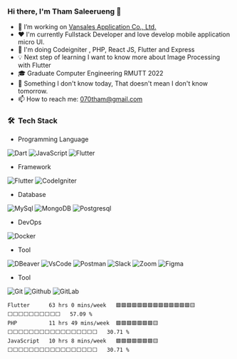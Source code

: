 ### Hi there, I'm Tham Saleerueng 👋
 - 🔭 I’m working on [Vansales Application Co., Ltd.](https://vansalesapp.com/)
 - ❤️ I'm currently Fullstack Developer and love develop mobile application micro UI.
 - 🌱 I'm doing Codeigniter , PHP, React JS, Flutter and Express
 - 💡 Next step of learning I want to know more about Image Processing with Flutter
 - 🎓 Graduate Computer Engineering RMUTT 2022
 - 💬 Something I don't know today, That doesn't mean I don't know tomorrow.
 - 📫 How to reach me: 070tham@gmail.com
 
### 🛠 &nbsp;Tech Stack

 - Programming Language <br>

 ![Dart](https://img.shields.io/badge/dart-%230175C2.svg?style=for-the-badge&logo=dart&logoColor=white)
 ![JavaScript](https://img.shields.io/badge/javascript-%23323330.svg?style=for-the-badge&logo=javascript&logoColor=%23F7DF1E)
 ![Flutter](https://img.shields.io/badge/PHP-2800A4.svg?style=for-the-badge&logo=PHP&logoColor=white)

 - Framework <br>
 
 ![Flutter](https://img.shields.io/badge/Flutter-%2302569B.svg?style=for-the-badge&logo=Flutter&logoColor=white)
 ![CodeIgniter](https://img.shields.io/badge/CodeIgniter-FF5722.svg?style=for-the-badge&logo=CodeIgniter&logoColor=white)
 

 - Database <br>

 ![MySql](https://img.shields.io/badge/MySql-FFFFFF.svg?style=for-the-badge&logo=MySql&logoColor=blue)
 ![MongoDB](https://img.shields.io/badge/MongoDB-007500.svg?style=for-the-badge&logo=MongoDB&logoColor=white)
 ![Postgresql](https://img.shields.io/badge/Postgresql-207E82.svg?style=for-the-badge&logo=Postgresql&logoColor=white)

 - DevOps <br>
 
 ![Docker](https://img.shields.io/badge/Docker-3C81BF.svg?style=for-the-badge&logo=Docker&logoColor=blue)
 
 - Tool <br>
 
 ![DBeaver](https://img.shields.io/badge/DBeaver-00FF00.svg?style=for-the-badge&logo=DBeaver&logoColor=blue)
 ![VsCode](https://img.shields.io/badge/VisualStudioCode-007ACC.svg?style=for-the-badge&logo=VisualStudioCode&logoColor=white)
 ![Postman](https://img.shields.io/badge/Postman-FF6C37.svg?style=for-the-badge&logo=Postman&logoColor=white)
 ![Slack](https://img.shields.io/badge/Slack-4A154B.svg?style=for-the-badge&logo=Slack&logoColor=white)
 ![Zoom](https://img.shields.io/badge/Zoom-2D8CFF.svg?style=for-the-badge&logo=Zoom&logoColor=white)
 ![Figma](https://img.shields.io/badge/Figma-FF6C37.svg?style=for-the-badge&logo=Figma&logoColor=white)
 
 - Tool <br>

 ![Git](https://img.shields.io/badge/Git-F05032.svg?style=for-the-badge&logo=Git&logoColor=ffffff)
 ![Github](https://img.shields.io/badge/Github-181717.svg?style=for-the-badge&logo=Github&logoColor=ffffff)
 ![GitLab](https://img.shields.io/badge/GitLab-DE7900.svg?style=for-the-badge&logo=GitLab&logoColor=ffffff)
 
 
<!--
**tham9500/tham9500** is a ✨ _special_ ✨ repository because its `README.md` (this file) appears on your GitHub profile.
[<img align="right" width="50%" src="https://github-readme-stats-ouuan.vercel.app/api?username=ouuan&theme=dark&show_icons=true">](https://metrics.lecoq.io/ouuan#gh-dark-mode-only)
[<img align="right" width="50%" src="https://github-readme-stats-ouuan.vercel.app/api?username=ouuan&show_icons=true">](https://metrics.lecoq.io/ouuan#gh-light-mode-only)


#### :bar_chart: [Monthly coding time](https://github.com/muety/wakapi)
<!--START_SECTION:waka-->
```text
Flutter      63 hrs 0 mins/week   🟩🟩🟩🟩🟩🟩🟩🟩🟩🟩🟩🟩🟩🟩🟨⬜⬜⬜⬜⬜⬜⬜⬜⬜⬜   57.09 %
PHP          11 hrs 49 mins/week  🟩🟩🟩🟩🟩🟩🟩🟨⬜⬜⬜⬜⬜⬜⬜⬜⬜⬜⬜⬜⬜⬜⬜⬜⬜   30.71 %
JavaScript   10 hrs 8 mins/week   🟩🟩🟩🟩🟩🟩🟩🟨⬜⬜⬜⬜⬜⬜⬜⬜⬜⬜⬜⬜⬜⬜⬜⬜⬜   30.71 %
```
<!--END_SECTION:waka-->


